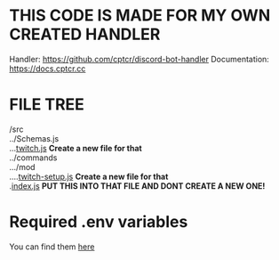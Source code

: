 # THIS CODE IS MADE FOR MY OWN CREATED HANDLER
Handler: https://github.com/cptcr/discord-bot-handler
Documentation: https://docs.cptcr.cc

# FILE TREE
/src <br>
‎‎‎../Schemas.js <br>
...[twitch.js](https://github.com/cptcr/twitch-stream-api/discord-bot/twitch.js) **Create a new file for that** <br>
../commands <br>
.../mod <br>
....[twitch-setup.js](https://github.com/cptcr/twitch-stream-api/discord-bot/command.js) **Create a new file for that** <br>
.[index.js](https://github.com/cptcr/twitch-stream-api/discord-bot/index.js) **PUT THIS INTO THAT FILE AND DONT CREATE A NEW ONE!** <br>

# Required .env variables
You can find them [here](https://github.com/cptcr/twitch-stream-api/tree/main?tab=readme-ov-file#env-variables)
